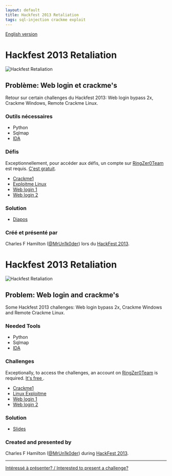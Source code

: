 ```yaml
---
layout: default
title: Hackfest 2013 Retaliation
tags: sql-injection crackme exploit
---
```


[English version](#english)

# Hackfest 2013 Retaliation

![Hackfest Retaliation](http://i.imgur.com/osh3Gks.png)

## Problème: Web login et crackme's

Retour sur certain challenges du Hackfest 2013: Web login bypass 2x, Crackme Windows, Remote Crackme Linux.

### Outils nécessaires
* Python
* Sqlmap
* [IDA](https://www.hex-rays.com/products/ida/support/download_demo.shtml)

### Défis

Exceptionnellement, pour accéder aux défis, un compte sur
[RingZer0Team](http://ringzer0team.com/) est requis. [C'est
gratuit](http://ringzer0team.com/register).

* [Crackme1](http://ringzer0team.com/challenges/9)
* [Exploitme Linux](http://ringzer0team.com/challenges/109)
* [Web login 1](http://ringzer0team.com/challenges/5)
* [Web login 2](http://ringzer0team.com/challenges/6)

### Solution

* [Diapos](https://speakerdeck.com/obilodeau/web-login-and-crackmes)

### Créé et présenté par

Charles F Hamilton ([@MrUn1k0der](https://twitter.com/MrUn1k0der)) lors du
[HackFest 2013](http://hackfest.ca).

<a id="english"></a>

# Hackfest 2013 Retaliation

![Hackfest Retaliation](http://i.imgur.com/osh3Gks.png)

## Problem: Web login and crackme's

Some Hackfest 2013 challenges: Web login bypass 2x, Crackme Windows and Remote Crackme Linux.

### Needed Tools
* Python
* Sqlmap
* [IDA](https://www.hex-rays.com/products/ida/support/download_demo.shtml)

### Challenges

Exceptionally, to access the challenges, an account on
[RingZer0Team](http://ringzer0team.com/) is required. [It's free
](http://ringzer0team.com/register).

* [Crackme1](http://ringzer0team.com/challenges/9)
* [Linux Exploitme](http://ringzer0team.com/challenges/109)
* [Web login 1](http://ringzer0team.com/challenges/5)
* [Web login 2](http://ringzer0team.com/challenges/6)

### Solution

* [Slides](https://speakerdeck.com/obilodeau/web-login-and-crackmes)

### Created and presented by

Charles F Hamilton ([@MrUn1k0der](https://twitter.com/MrUn1k0der)) during
[HackFest 2013](http://hackfest.ca).

<hr/>

[Intéressé à présenter? / Interested to present a challenge?](https://github.com/montrehack/montrehack.github.com/wiki/Present-at-Montrehack)
